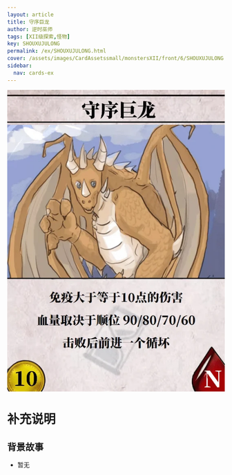 ```yaml
---
layout: article
title: 守序巨龙
author: 逆时巫师
tags: [XII级探索,怪物]
key: SHOUXUJULONG
permalink: /ex/SHOUXUJULONG.html
cover: /assets/images/CardAssetssmall/monstersXII/front/6/SHOUXUJULONG.webp
sidebar:
  nav: cards-ex
---
```

![](/assets/images/CardAssets/monstersXII/front/6/SHOUXUJULONG.webp)

# 补充说明



## 背景故事
* 暂无